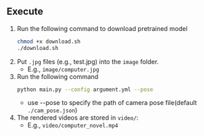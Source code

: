 ## Execute
1. Run the following command to download pretrained model
    ```bash
    chmod +x download.sh
    ./download.sh
    ```
2. Put ```.jpg``` files (e.g., test.jpg) into the ```image``` folder. 
    - E.g., `image/computer.jpg`
3. Run the following command
    ```bash
    python main.py --config argument.yml --pose 
    ```
    - use --pose to specify the path of camera pose file(default ```./cam_pose.json```)
4. The rendered videos are stored in ```video/```:
    - E.g., `video/computer_novel.mp4`
